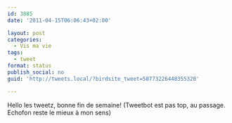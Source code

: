```yaml
---
id: 3885
date: '2011-04-15T06:06:43+02:00'

layout: post
categories:
  - Vis ma vie
tags:
  - tweet
format: status
publish_social: no
guid: 'http://tweets.local/?birdsite_tweet=58773226448355328'

---
```


Hello les tweetz, bonne fin de semaine! (Tweetbot est pas top, au passage. Echofon reste le mieux à mon sens)